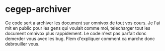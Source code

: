 # cegep-archiver

Ce code sert a archiver les document sur omnivox de tout vos cours. Je l'ai mit en public pour les gens qui voulait comme moi, telecharger tout les document omnivox plus rappidement. Le code n'est pas parfait donc demerder vous avec les bug. Flem d'expliquer comment ca marche donc debrouiller vous. 
